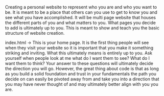 Creating a personal website to represent who you are and who you want to be. It is meant to be a place that others can you use to get to know you and see what you have accomplished. It will be multi page website that houses the different parts of you and what matters to you. What pages you decide to add is ultimately up to you. This is meant to show and teach you the basic structure of website creation. 

index.html -> This is your home page. It is the first thing people will see when they visit your website so it is important that you make it something striking and inviting. What this ultimately means is entirely up to you. Ask yourself when people look at me what do I want them to see? What do I want them to think? Your answer to these questions will ultimately decide the direction you will go. However, the great thing about code is that as long as you build a solid foundation and trust in your fundamentals the path you decide on can easily be pivoted away from and take you into a direction that you may have never thought of and may ultimately better align with you you are.